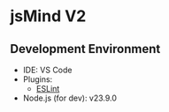 jsMind V2
===

Development Environment
---

- IDE: VS Code
- Plugins:
    - [ESLint](https://marketplace.visualstudio.com/items?itemName=dbaeumer.vscode-eslint)
- Node.js (for dev): v23.9.0


